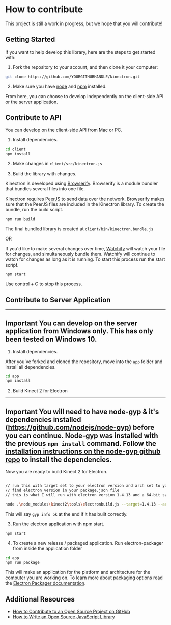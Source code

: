 # How to contribute

This project is still a work in progress, but we hope that you will contribute!

## Getting Started 

If you want to help develop this library, here are the steps to get started with:

1. Fork the repository to your account, and then clone it your computer:
  ```bash
  git clone https://github.com/YOURGITHUBHANDLE/kinectron.git
  ```

2. Make sure you have [node](https://nodejs.org/) and [npm](https://www.npmjs.com/) installed. 

From here, you can choose to develop independently on the client-side API or the server application. 

## Contribute to API

You can develop on the client-side API from Mac or PC. 

1. Install dependencies.

  ```bash
  cd client 
  npm install
  ```

2. Make changes in ```client/src/kinectron.js``` 

3. Build the library with changes.

  Kinectron is developed using [Browserify](http://browserify.org/). Browserify is a module bundler that bundles several files into one file. 

  Kinectron requires [PeerJS](http://peerjs.com/) to send data over the network. Browserify makes sure that the PeerJS files are included in the Kinectron library. To create the bundle, run the build script.

  ```bash 
  npm run build
  ```
  The final bundled library is created at ```client/bin/kinectron.bundle.js```

  OR 

  If you'd like to make several changes over time, [Watchify](https://github.com/browserify/watchify) will watch your file for changes, and simultaneously bundle them. Watchify will continue to watch for changes as long as it is running. To start this process run the start script. 

  ```bash
  npm start 
  ```

  Use control + C to stop this process. 

## Contribute to Server Application 

--- 
**Important**
You can develop on the server application from Windows only. This has only been tested on Windows 10.
---

1. Install dependencies.

  After you've forked and cloned the repository, move into the ```app``` folder and install all dependencies.

  ```bash
  cd app
  npm install
  ```
2. Build Kinect 2 for Electron 

---
**Important**
  You will need to have node-gyp & it's dependencies installed (https://github.com/nodejs/node-gyp) before you can continue. Node-gyp was installed with the previous ```npm install``` command. Follow the [installation instructions on the node-gyp github repo](https://github.com/nodejs/node-gyp#installation) to install the dependencies.
---

  Now you are ready to build Kinect 2 for Electron. 

  ```bash

  // run this with target set to your electron version and arch set to your system architecture
  // find electron version in your package.json file
  // this is what I will run with electron version 1.4.13 and a 64-bit system  
  
  node .\node_modules\kinect2\tools\electronbuild.js --target=1.4.13 --arch=x64
  ```
  
  This will say ```gyp info ok``` at the end if it has built correctly.

3. Run the electron application with npm start.

  ```bash
  npm start
  ```

4. To create a new release / packaged application. Run electron-packager from inside the application folder

  ```bash
  cd app
  npm run package
  ```

  This will make an application for the platform and architecture for the computer you are working on. To learn more about packaging options read the [Electron Packager documentation](https://github.com/electron-userland/electron-packager).


## Additional Resources

- [How to Contribute to an Open Source Project on GitHub](https://egghead.io/courses/how-to-contribute-to-an-open-source-project-on-github)
- [How to Write an Open Source JavaScript Library](https://egghead.io/courses/how-to-write-an-open-source-javascript-library)